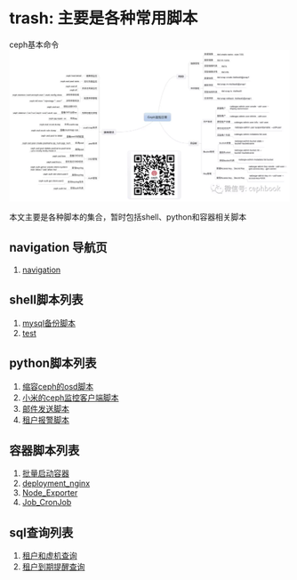 # trash: 主要是各种常用脚本

ceph基本命令
![dashboard-home](./images/ceph基本命令.jpg)

本文主要是各种脚本的集合，暂时包括shell、python和容器相关脚本

## navigation 导航页

1. [navigation](01-navigation.md)


## shell脚本列表

1. [mysql备份脚本](01-mysql备份.md)
1. [test](02-批量启动docker)


## python脚本列表

1. [缩容ceph的osd脚本](01-缩容ceph.md)
1. [小米的ceph监控客户端脚本](02-falcon_ceph_mon.md)
1. [邮件发送脚本](03-sendmail.md)
1. [租户报警脚本](04-tenant_alarm.md)

## 容器脚本列表

1. [批量启动容器](01-批量启动docker.md)
1. [deployment_nginx](02-deployment_nginx.md)
1. [Node_Exporter](03-node_exporter.md)
1. [Job_CronJob](04-Job_CronJob.md)

## sql查询列表

1. [租户和虚机查询](01-ten_vm.md)
1. [租户到期提醒查询](02-ten_alarm.md)
